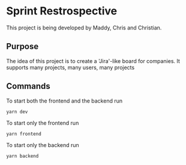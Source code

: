 # Sprint Restrospective

This project is being developed by Maddy, Chris and Christian.

## Purpose

The idea of this project is to create a 'Jira'-like board for companies.
It supports many projects, many users, many projects

## Commands

To start both the frontend and the backend run

```
yarn dev
```

To start only the frontend run

```
yarn frontend
```

To start only the backend run

```
yarn backend
```
